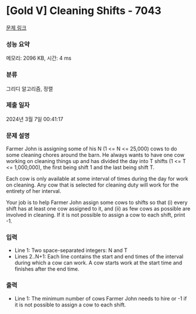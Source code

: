 # [Gold V] Cleaning Shifts - 7043 

[문제 링크](https://www.acmicpc.net/problem/7043) 

### 성능 요약

메모리: 2096 KB, 시간: 4 ms

### 분류

그리디 알고리즘, 정렬

### 제출 일자

2024년 3월 7일 00:41:17

### 문제 설명

<p>Farmer John is assigning some of his N (1 <= N <= 25,000) cows to do some cleaning chores around the barn. He always wants to have one cow working on cleaning things up and has divided the day into T shifts (1 <= T <= 1,000,000), the first being shift 1 and the last being shift T. </p>

<p>Each cow is only available at some interval of times during the day for work on cleaning. Any cow that is selected for cleaning duty will work for the entirety of her interval. </p>

<p>Your job is to help Farmer John assign some cows to shifts so that (i) every shift has at least one cow assigned to it, and (ii) as few cows as possible are involved in cleaning. If it is not possible to assign a cow to each shift, print -1.</p>

### 입력 

 <ul>
	<li>Line 1: Two space-separated integers: N and T </li>
	<li>Lines 2..N+1: Each line contains the start and end times of the interval during which a cow can work. A cow starts work at the start time and finishes after the end time.</li>
</ul>

### 출력 

 <ul>
	<li>Line 1: The minimum number of cows Farmer John needs to hire or -1 if it is not possible to assign a cow to each shift.</li>
</ul>

